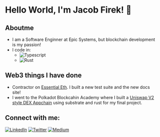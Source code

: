 # Hello World, I'm Jacob Firek! 👋

## Aboutme 
- I am a Software Enginner at Epic Systems, but blockchain development is my passion!
- I code in: 
  - ![Typescript](https://img.shields.io/badge/-TypeScript-007ACC?style=flat-square&logo=typescript&logoColor=white)
  - ![Rust](https://img.shields.io/badge/-Rust-black?style=flat-square&logo=rust)

## Web3 things I have done
- Contractor on [Essential Eth](https://eeth.dev/). I built a new test suite and the new docs site!
- I went to the Polkadot Blockcahin Academy where I built a [Uniswap V2 style DEX Appchain](https://github.com/jtfirek/Uniswap-V2-DEX-PBA-Final) using substrate and rust for my final project.

## Connect with me:

<a href="https://www.linkedin.com/in/jacob-firek-4423741b8/"><img alt="LinkedIn" src="https://img.shields.io/badge/LinkedIn-Jacob%20Firek-blue?style=flat-square&logo=linkedin"></a>
<a href="https://twitter.com/jacob_firek"><img alt="Twitter" src="https://img.shields.io/badge/Twitter-jacob_firek-blue?style=flat-square&logo=twitter"></a>
<a href="https://medium.com/@firekjt"><img alt="Medium" src="https://img.shields.io/badge/Medium-%40firekjt-lightgrey?style=flat-square&logo=medium"></a>
